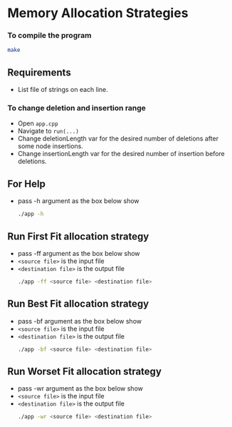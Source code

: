 # Memory Allocation Strategies
### To compile the program
```bash
make
```
## Requirements
- List file of strings on each line.

### To change deletion and insertion range
- Open `app.cpp` 
- Navigate to `run(...)`
- Change deletionLength var for the desired number of deletions after some node insertions.
- Change insertionLength var for the desired number of insertion  before deletions.

## For Help 
- pass -h argument as the box below show
    ```bash
    ./app -h
    ```

## Run First Fit allocation strategy
- pass -ff argument as the box below show
- `<source file>` is the input file
- `<destination file>` is the output file
    ```bash
    ./app -ff <source file> <destination file>
    ```

## Run Best Fit allocation strategy
- pass -bf argument as the box below show
- `<source file>` is the input file
- `<destination file>` is the output file
    ```bash
    ./app -bf <source file> <destination file>
    ```

## Run Worset Fit allocation strategy
- pass -wr argument as the box below show
- `<source file>` is the input file
- `<destination file>` is the output file
    ```bash
    ./app -wr <source file> <destination file>
    ```